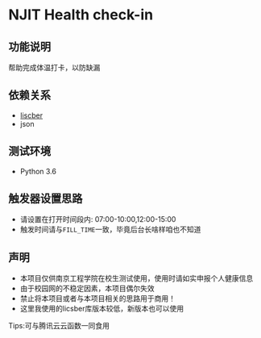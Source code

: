 # NJIT Health check-in

## 功能说明
帮助完成体温打卡，以防缺漏

## 依赖关系
* [liscber](https://github.com/licsber)
* json

## 测试环境
* Python 3.6

## 触发器设置思路
* 请设置在打开时间段内: 07:00-10:00,12:00-15:00
* 触发时间请与`FILL_TIME`一致，毕竟后台长啥样咱也不知道

## 声明
* 本项目仅供南京工程学院在校生测试使用，使用时请如实申报个人健康信息
* 由于校园网的不稳定因素，本项目偶尔失效
* 禁止将本项目或者与本项目相关的思路用于商用！
* 这里我使用的licsber库版本较低，新版本也可以使用

Tips:可与腾讯云云函数一同食用  
